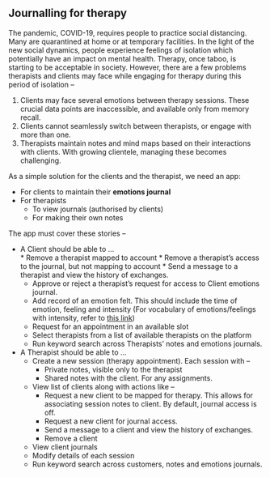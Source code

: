 ## Journalling for therapy

The pandemic, COVID-19, requires people to practice social distancing. Many are quarantined at home or at temporary facilities. In the light of the new social dynamics, people experience feelings of isolation which potentially have an impact on mental health. Therapy, once taboo, is starting to be acceptable in society. However, there are a few problems therapists and clients may face while engaging for therapy during this period of isolation –


1. Clients may face several emotions between therapy sessions. These crucial data points are inaccessible, and available only from memory recall.
2. Clients cannot seamlessly switch between therapists, or engage with more than one.
3. Therapists maintain notes and mind maps based on their interactions with clients. With growing clientele, managing these becomes challenging.

As a simple solution for the clients and the therapist, we need an app:
* For clients to maintain their **emotions journal**
* For therapists 
    * To view journals (authorised by clients) 
    * For making their own notes

The app must cover these stories –

*   A Client should be able to …   
        *   Remove a therapist mapped to account
        *   Remove a therapist’s access to the journal, but not mapping to account
        *   Send a message to a therapist and view the history of exchanges.
    *   Approve or reject a therapist’s request for access to Client emotions journal.
    *   Add record of an emotion felt. This should include the time of emotion, feeling and intensity (For vocabulary of emotions/feelings with intensity, refer to [this link](https://tomdrummond.com/app/uploads/2019/11/Emotion-Feelings.pdf))
    *   Request for an appointment in an available slot
    *   Select therapists from a list of available therapists on the platform
    *   Run keyword search across Therapists’ notes and emotions journals.
*   A Therapist should be able to …
    *   Create a new session (therapy appointment). Each session with –
        *   Private notes, visible only to the therapist
        *   Shared notes with the client. For any assignments.
    *   View list of clients along with actions like –
        *   Request a new client to be mapped for therapy. This allows for associating session notes to client. By default, journal access is off. 
        *   Request a new client for journal access. 
        *   Send a message to a client and view the history of exchanges.
        *   Remove a client
    *   View client journals
    *   Modify details of each session
    *   Run keyword search across customers, notes and emotions journals.
